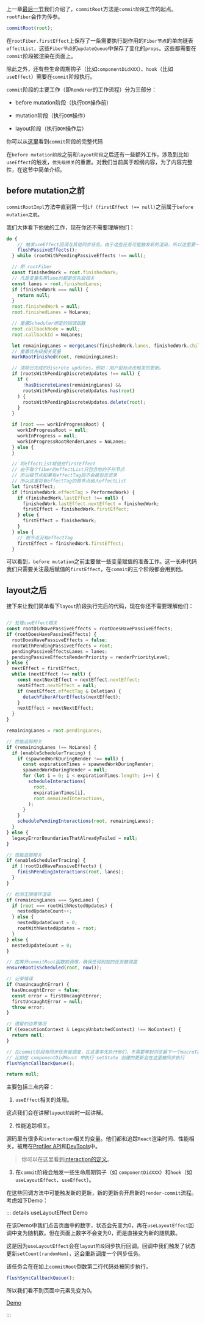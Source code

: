 上一章[最后一节](../process/completeWork.html#流程结尾)我们介绍了，`commitRoot`方法是`commit阶段`工作的起点。`rootFiber`会作为传参。

```js
commitRoot(root);
```

在`rootFiber.firstEffect`上保存了一条需要执行副作用的`Fiber节点`的单向链表`effectList`，这些`Fiber节点`的`updateQueue`中保存了变化的`props`。这些都需要在`commit`阶段被渲染在页面上。

除此之外，还有些生命周期钩子（比如`componentDidXXX`）、`hook`（比如`useEffect`）需要在`commit`阶段执行。

`commit`阶段的主要工作（即`Renderer`的工作流程）分为三部分：

- before mutation阶段（执行`DOM`操作前）

- mutation阶段（执行`DOM`操作）

- layout阶段（执行`DOM`操作后）

你可以从[这里](https://github.com/facebook/react/blob/970fa122d8188bafa600e9b5214833487fbf1092/packages/react-reconciler/src/ReactFiberWorkLoop.new.js#L1852)看到`commit`阶段的完整代码

在`before mutation阶段`之前和`layout阶段`之后还有一些额外工作，涉及到比如`useEffect`的触发，`优先级相关`的重置。对我们当前属于超纲内容，为了内容完整性，在这节中简单介绍。



## before mutation之前

`commitRootImpl`方法中直到第一句`if (firstEffect !== null)`之前属于`before mutation之前`。

我们大体看下他做的工作，现在你还不需要理解他们：

```js
do {
    // 触发useEffect回调与其他同步任务。由于这些任务可能触发新的渲染，所以这里要一直遍历执行直到没有任务
    flushPassiveEffects();
  } while (rootWithPendingPassiveEffects !== null);

  // 即 rootFiber
  const finishedWork = root.finishedWork;
  // 凡是变量名带lane的都是优先级相关
  const lanes = root.finishedLanes;
  if (finishedWork === null) {
    return null;
  }
  root.finishedWork = null;
  root.finishedLanes = NoLanes;

  // 重置Scheduler绑定的回调函数
  root.callbackNode = null;
  root.callbackId = NoLanes;

  let remainingLanes = mergeLanes(finishedWork.lanes, finishedWork.childLanes);
  // 重置优先级相关变量
  markRootFinished(root, remainingLanes);

  // 清除已完成的discrete updates，例如：用户鼠标点击触发的更新。
  if (rootsWithPendingDiscreteUpdates !== null) {
    if (
      !hasDiscreteLanes(remainingLanes) &&
      rootsWithPendingDiscreteUpdates.has(root)
    ) {
      rootsWithPendingDiscreteUpdates.delete(root);
    }
  }

  if (root === workInProgressRoot) {
    workInProgressRoot = null;
    workInProgress = null;
    workInProgressRootRenderLanes = NoLanes;
  } else {
  }

  // 将effectList赋值给firstEffect
  // 由于每个fiber的effectList只包含他的子孙节点
  // 所以根节点如果有effectTag则不会被包含进来
  // 所以这里将有effectTag的根节点纳入effectList
  let firstEffect;
  if (finishedWork.effectTag > PerformedWork) {
    if (finishedWork.lastEffect !== null) {
      finishedWork.lastEffect.nextEffect = finishedWork;
      firstEffect = finishedWork.firstEffect;
    } else {
      firstEffect = finishedWork;
    }
  } else {
    // 根节点没有effectTag
    firstEffect = finishedWork.firstEffect;
  }
```

可以看到，`before mutation`之前主要做一些变量赋值的准备工作。这一长串代码我们只需要关注最后赋值的`firstEffect`，在`commit`的三个阶段都会用到他。

## layout之后

接下来让我们简单看下`layout`阶段执行完后的代码，现在你还不需要理解他们：

```js

// 处理useEffect相关
const rootDidHavePassiveEffects = rootDoesHavePassiveEffects;
if (rootDoesHavePassiveEffects) {
  rootDoesHavePassiveEffects = false;
  rootWithPendingPassiveEffects = root;
  pendingPassiveEffectsLanes = lanes;
  pendingPassiveEffectsRenderPriority = renderPriorityLevel;
} else {
  nextEffect = firstEffect;
  while (nextEffect !== null) {
    const nextNextEffect = nextEffect.nextEffect;
    nextEffect.nextEffect = null;
    if (nextEffect.effectTag & Deletion) {
      detachFiberAfterEffects(nextEffect);
    }
    nextEffect = nextNextEffect;
  }
}

remainingLanes = root.pendingLanes;

// 性能追踪相关
if (remainingLanes !== NoLanes) {
  if (enableSchedulerTracing) {
    if (spawnedWorkDuringRender !== null) {
      const expirationTimes = spawnedWorkDuringRender;
      spawnedWorkDuringRender = null;
      for (let i = 0; i < expirationTimes.length; i++) {
        scheduleInteractions(
          root,
          expirationTimes[i],
          root.memoizedInteractions,
        );
      }
    }
    schedulePendingInteractions(root, remainingLanes);
  }
} else {
  legacyErrorBoundariesThatAlreadyFailed = null;
}

// 性能追踪相关
if (enableSchedulerTracing) {
  if (!rootDidHavePassiveEffects) {
    finishPendingInteractions(root, lanes);
  }
}

// 检测无限循环渲染
if (remainingLanes === SyncLane) {
  if (root === rootWithNestedUpdates) {
    nestedUpdateCount++;
  } else {
    nestedUpdateCount = 0;
    rootWithNestedUpdates = root;
  }
} else {
  nestedUpdateCount = 0;
}

// 在离开commitRoot函数前调用，确保任何附加的任务被调度
ensureRootIsScheduled(root, now());

// 记录错误
if (hasUncaughtError) {
  hasUncaughtError = false;
  const error = firstUncaughtError;
  firstUncaughtError = null;
  throw error;
}

// 遗留的边界情况
if ((executionContext & LegacyUnbatchedContext) !== NoContext) {
  return null;
}

// 在commit阶段有同步任务被调度，在这里率先执行他们，不需要等到浏览器下一个macroTask
// 比如在 componentDidMount 中执行 setState 创建的更新会在这里被同步执行
flushSyncCallbackQueue();

return null;
```

主要包括三点内容：

1. `useEffect`相关的处理。

这点我们会在讲解`layout阶段`时一起讲解。

2. 性能追踪相关。

源码里有很多和`interaction`相关的变量。他们都和追踪`React`渲染时间、性能相关。被用在[Profiler API](https://reactjs.bootcss.com/docs/profiler.html)和[DevTools](https://github.com/facebook/react-devtools/pull/1069)中。

> 你可以在这里看到[interaction的定义](https://gist.github.com/bvaughn/8de925562903afd2e7a12554adcdda16#overview)。

3. 在`commit`阶段会触发一些生命周期钩子（如 `componentDidXXX`）和`hook`（如`useLayoutEffect`、`useEffect`）。

在这些回调方法中可能触发新的更新，新的更新会开启新的`render-commit`流程。考虑如下Demo：

::: details useLayoutEffect Demo

在该Demo中我们点击页面中的数字，状态会先变为0，再在`useLayoutEffect`回调中变为随机数。但在页面上数字不会变为0，而是直接变为新的随机数。

这是因为`useLayoutEffect`会在`layout阶段`同步执行回调。回调中我们触发了状态更新`setCount(randomNum)`，这会重新调度一个同步任务。

该任务会在在如上`commitRoot`倒数第二行代码处被同步执行。

```js
flushSyncCallbackQueue();
```

所以我们看不到页面中元素先变为0。

[Demo](https://code.h5jun.com/vazos/edit?html,js,output)

:::